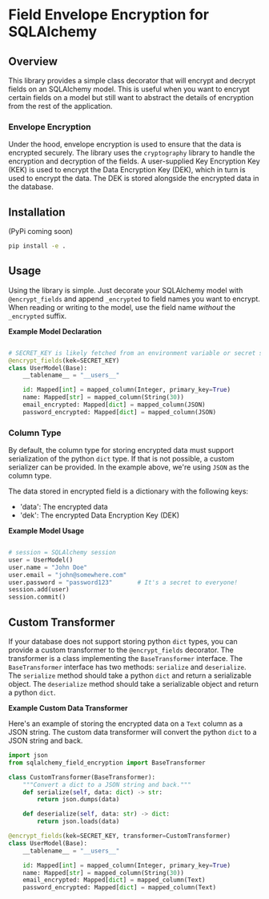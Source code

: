 # Field Envelope Encryption for SQLAlchemy

## Overview
This library provides a simple class decorator that will encrypt and decrypt fields on an SQLAlchemy model. This is useful when you want to encrypt certain fields on a model but still want to abstract the details of encryption from the rest of the application.

### Envelope Encryption
Under the hood, envelope encryption is used to ensure that the data is encrypted securely. The library uses the `cryptography` library to handle the encryption and decryption of the fields. A user-supplied Key Encryption Key (KEK) is used to encrypt the Data Encryption Key (DEK), which in turn is used to encrypt the data. The DEK is stored alongside the encrypted data in the database.

## Installation
(PyPi coming soon)
```bash
pip install -e .
```

## Usage
Using the library is simple. Just decorate your SQLAlchemy model with `@encrypt_fields` and append `_encrypted` to field names you want to encrypt. When reading or writing to the model, use the field name *without* the `_encrypted` suffix.

**Example Model Declaration**
```python

# SECRET_KEY is likely fetched from an environment variable or secret storage
@encrypt_fields(kek=SECRET_KEY)
class UserModel(Base):
    __tablename__ = "__users__"

    id: Mapped[int] = mapped_column(Integer, primary_key=True)
    name: Mapped[str] = mapped_column(String(30))
    email_encrypted: Mapped[dict] = mapped_column(JSON)
    password_encrypted: Mapped[dict] = mapped_column(JSON)
```

### Column Type
By default, the column type for storing encrypted data must support serialization of the python `dict` type. If that is not possible, a custom serializer can be provided. In the example above, we're using `JSON` as the column type.

The data stored in encrypted field is a dictionary with the following keys:
- 'data': The encrypted data
- 'dek': The encrypted Data Encryption Key (DEK)


**Example Model Usage**
```python

# session = SQLAlchemy session
user = UserModel()
user.name = "John Doe"
user.email = "john@somewhere.com"
user.password = "password123"       # It's a secret to everyone!
session.add(user)
session.commit()
```

## Custom Transformer
If your database does not support storing python `dict` types, you can provide a custom transformer to the `@encrypt_fields` decorator. The transformer is a class implementing the `BaseTransformer` interface. The `BaseTransformer` interface has two methods: `serialize` and `deserialize`. The `serialize` method should take a python `dict` and return a serializable object. The `deserialize` method should take a serializable object and return a python `dict`.

**Example Custom Data Transformer**

Here's an example of storing the encrypted data on a `Text` column as a JSON string. The custom data transformer will convert the python `dict` to a JSON string and back.

```python
import json
from sqlalchemy_field_encryption import BaseTransformer

class CustomTransformer(BaseTransformer):
    """Convert a dict to a JSON string and back."""
    def serialize(self, data: dict) -> str:
        return json.dumps(data)

    def deserialize(self, data: str) -> dict:
        return json.loads(data)

@encrypt_fields(kek=SECRET_KEY, transformer=CustomTransformer)
class UserModel(Base):
    __tablename__ = "__users__"

    id: Mapped[int] = mapped_column(Integer, primary_key=True)
    name: Mapped[str] = mapped_column(String(30))
    email_encrypted: Mapped[dict] = mapped_column(Text)
    password_encrypted: Mapped[dict] = mapped_column(Text)
```
